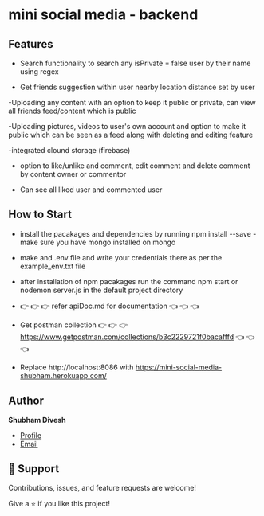 # mini social media - backend 

## Features
- Search functionality to search any isPrivate = false user by their name using regex

- Get friends suggestion within user nearby location distance set by user

-Uploading any content with an option to keep it public or private, can view all friends feed/content which is public

-Uploading pictures, videos to user's own account and option to make it public which can be seen as a feed along with deleting and editing feature

-integrated clound storage (firebase)

- option to like/unlike and comment, edit comment and delete comment by content owner or commentor

- Can see all liked user and commented user


## How to Start

- install the pacakages and dependencies by running npm install --save
-make sure you have mongo installed on mongo
- make and .env file and write your credentials there as per the example_env.txt file
- after installation of npm pacakages run the command npm start or nodemon server.js in the default project directory

-  👉 👉 👉 refer apiDoc.md for documentation 👈 👈 👈 
- Get postman collection 👉 👉 👉  https://www.getpostman.com/collections/b3c2229721f0bacafffd 👈 👈 👈 
- Replace http://localhost:8086 with https://mini-social-media-shubham.herokuapp.com/

## Author

**Shubham Divesh**

- [Profile](https://github.com/diveshshubham "Shubham Divesh")
- [Email](mailto:divesh.shubham@gmail.com?subject=Hi "Hi!")


## 🤝 Support

Contributions, issues, and feature requests are welcome!

Give a ⭐️ if you like this project!